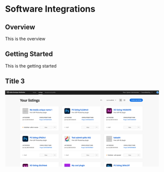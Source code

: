 # Software Integrations

## Overview

This is the overview

## Getting Started

This is the getting started

## Title 3

![Screenshot of the listings page](../../images/Your_Listings_card_view.png)
